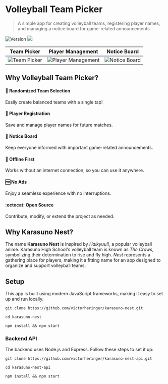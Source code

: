 # Volleyball Team Picker

> A simple app for creating volleyball teams, registering player names, and managing a notice board for game-related announcements.

![Version](https://img.shields.io/badge/version-0.0.1-blue)
[![](https://img.shields.io/github/license/mashape/apistatus.svg)](https://github.com/victorheringer/karasuno-nest/blob/main/LICENSE)

|               Team Picker               |                Player Management                |               Notice Board                |
| :-------------------------------------: | :---------------------------------------------: | :---------------------------------------: |
| ![Team Picker](.github/media/teams.gif) | ![Player Management](.github/media/players.gif) | ![Notice Board](.github/media/notice.gif) |

## Why Volleyball Team Picker?

#### 🏐 Randomized Team Selection

Easily create balanced teams with a single tap!

#### 📝 Player Registration

Save and manage player names for future matches.

#### 📢 Notice Board

Keep everyone informed with important game-related announcements.

#### 📴 Offline First

Works without an internet connection, so you can use it anywhere.

#### 🆓 No Ads

Enjoy a seamless experience with no interruptions.

#### :octocat: Open Source

Contribute, modify, or extend the project as needed.

## Why Karasuno Nest?

The name **Karasuno Nest** is inspired by _Haikyuu!!_, a popular volleyball anime. Karasuno High School's volleyball team is known as _The Crows_, symbolizing their determination to rise and fly high. _Nest_ represents a gathering place for players, making it a fitting name for an app designed to organize and support volleyball teams.

## Setup

This app is built using modern JavaScript frameworks, making it easy to set up and run locally.

```
git clone https://github.com/victorheringer/karasuno-nest.git
```

```
cd karasuno-nest
```

```
npm install && npm start
```

### Backend API

The backend uses Node.js and Express. Follow these steps to set it up:

```
git clone https://github.com/victorheringer/karasuno-nest-api.git
```

```
cd karasuno-nest-api
```

```
npm install && npm start
```
